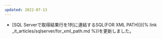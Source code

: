 ```yaml
---
updated: 2022-07-13
---
```

- [SQL Serverで取得結果行を1列に連結するSQL(FOR XML PATH)]({% link _it_articles/sqlserver/for_xml_path.md %})を更新しました。